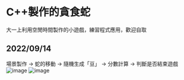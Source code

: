 # C++製作的貪食蛇
大一上利用空閒時間製作的小遊戲，練習程式應用，歡迎自取
## 2022/09/14
場景製作 → 蛇的移動 → 隨機生成「豆」 → 分數計算 → 判斷是否結束遊戲 <br>
![image](https://user-images.githubusercontent.com/75311991/190166044-ce2857da-5abb-4103-854b-9e93a04c7fa0.png)
![image](https://user-images.githubusercontent.com/75311991/190166203-260e9cb5-458f-4a91-9610-1333c2db9577.png)
